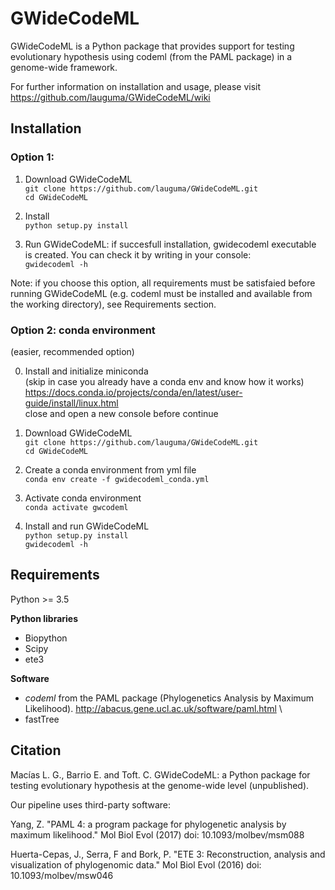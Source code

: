# GWideCodeML


GWideCodeML is a Python package that provides support for testing evolutionary hypothesis using codeml (from the PAML package) in a genome-wide framework.


For further information on installation and usage, please visit https://github.com/lauguma/GWideCodeML/wiki

## Installation
### Option 1:

1. Download GWideCodeML \
`git clone https://github.com/lauguma/GWideCodeML.git` \
`cd GWideCodeML`

2. Install \
`python setup.py install`

3. Run GWideCodeML: if succesfull installation, gwidecodeml executable is created. You can check it by writing in your console: \
`gwidecodeml -h` 

Note: if you choose this option, all requirements must be satisfaied before running GWideCodeML (e.g. codeml must be installed and available from the working directory), see Requirements section.

### Option 2: conda environment
(easier, recommended option)

0. Install and initialize miniconda \
(skip in case you already have a conda env and know how it works) \
https://docs.conda.io/projects/conda/en/latest/user-guide/install/linux.html \
close and open a new console before continue 

1. Download GWideCodeML \
`git clone https://github.com/lauguma/GWideCodeML.git` \
`cd GWideCodeML`

2. Create a conda environment from yml file \
`conda env create -f gwidecodeml_conda.yml` 

3. Activate conda environment \
`conda activate gwcodeml`

4. Install and run GWideCodeML \
`python setup.py install` \
`gwidecodeml -h` 

## Requirements


Python >= 3.5

**Python libraries**

* Biopython 
* Scipy 
* ete3 

**Software**

* *codeml* from the PAML package (Phylogenetics Analysis by Maximum Likelihood). http://abacus.gene.ucl.ac.uk/software/paml.html \
* fastTree 


## Citation

Macías L. G., Barrio E. and Toft. C. GWideCodeML: a Python package for testing evolutionary hypothesis at the genome-wide level (unpublished).

Our pipeline uses third-party software:

Yang, Z. "PAML 4: a program package for phylogenetic analysis by maximum likelihood."
Mol Biol Evol (2017) doi: 10.1093/molbev/msm088 

Huerta-Cepas, J., Serra, F and Bork, P. "ETE 3: Reconstruction,
analysis and visualization of phylogenomic data."  Mol Biol Evol (2016) doi:
10.1093/molbev/msw046


